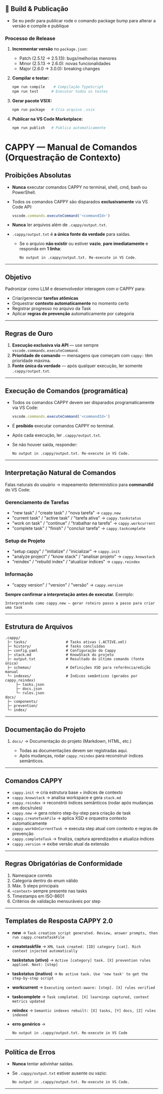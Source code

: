 ## 🚀 Build & Publicação
- Se eu pedir para publicar rode o comando package bump para alterar a versão e compile e publique
### Processo de Release

1. **Incrementar versão** no `package.json`:
   - Patch (2.5.12 → 2.5.13): bugs/melhorias menores
   - Minor (2.5.13 → 2.6.0): novas funcionalidades
   - Major (2.6.0 → 3.0.0): breaking changes

2. **Compilar e testar:**
   ```bash
   npm run compile    # Compilação TypeScript
   npm run test      # Executar todos os testes
   ```

3. **Gerar pacote VSIX:**
   ```bash
   npm run package   # Cria arquivo .vsix
   ```

4. **Publicar na VS Code Marketplace:**
   ```bash
   npm run publish   # Publica automaticamente
   ```
   
<!-- CAPPY INI -->
# CAPPY — Manual de Comandos (Orquestração de Contexto)

## Proibições Absolutas

* **Nunca** executar comandos CAPPY no terminal, shell, cmd, bash ou PowerShell.
* Todos os comandos CAPPY são disparados **exclusivamente** via VS Code API:

  ```ts
  vscode.commands.executeCommand('<commandId>')
  ```
* **Nunca** ler arquivos além de `.cappy/output.txt`.
* `.cappy/output.txt` é **a única fonte da verdade** para saídas.

  * Se o arquivo **não existir** ou estiver **vazio**, **pare imediatamente** e responda em **1 linha**:

    ```
    No output in .cappy/output.txt. Re-execute in VS Code.
    ```

---

## Objetivo

Padronizar como LLM e desenvolvedor interagem com o CAPPY para:

* Criar/gerenciar **tarefas atômicas**
* Orquestrar **contexto automaticamente** no momento certo
* Registrar progresso no arquivo da Task
* Aplicar **regras de prevenção** automaticamente por categoria

---

## Regras de Ouro

1. **Execução exclusiva via API** — use sempre `vscode.commands.executeCommand`.
2. **Prioridade de comando** — mensagens que começam com `cappy:` têm prioridade máxima.
3. **Fonte única da verdade** — após qualquer execução, ler somente `.cappy/output.txt`.

---

## Execução de Comandos (programática)

* Todos os comandos CAPPY devem ser disparados programaticamente via VS Code:

  ```ts
  vscode.commands.executeCommand('<commandId>')
  ```
* É **proibido** executar comandos CAPPY no terminal.
* Após cada execução, ler `.cappy/output.txt`.
* Se não houver saída, responder:

  ```
  No output in .cappy/output.txt. Re-execute in VS Code.
  ```

---

## Interpretação Natural de Comandos

Falas naturais do usuário → mapeamento determinístico para **commandId** do VS Code:

### Gerenciamento de Tarefas

* "new task" / "create task" / "nova tarefa" → `cappy.new`
* "current task" / "active task" / "tarefa ativa" → `cappy.taskstatus`
* "work on task" / "continue" / "trabalhar na tarefa" → `cappy.workcurrent`
* "complete task" / "finish" / "concluir tarefa" → `cappy.taskcomplete`

### Setup de Projeto

* "setup cappy" / "initialize" / "inicializar" → `cappy.init`
* "analyze project" / "know stack" / "analisar projeto" → `cappy.knowstack`
* "reindex" / "rebuild index" / "atualizar índices" → `cappy.reindex`

### Informação

* "cappy version" / "version" / "versão" → `cappy.version`

**Sempre confirmar a interpretação antes de executar.**
Exemplo:

```
Interpretando como cappy.new — gerar roteiro passo a passo para criar uma task
```

---

## Estrutura de Arquivos

```
.cappy/
 ├─ tasks/                  # Tasks ativas (.ACTIVE.xml)
 ├─ history/                # Tasks concluídas
 ├─ config.yaml             # Configuração do Cappy
 ├─ stack.md                # KnowStack do projeto
 ├─ output.txt              # Resultado do último comando (fonte única)
 ├─ schemas/                # Definições XSD para referência/edição manual
 └─ indexes/                # Índices semânticos (gerados por cappy.reindex)
     ├─ tasks.json
     ├─ docs.json
     └─ rules.json
docs/
 ├─ components/
 ├─ prevention/
 └─ index/
```

---

## Documentação do Projeto

1. `docs/` → Documentação do projeto (Markdown, HTML, etc.)

   * Todas as documentações devem ser registradas aqui.
   * Após mudanças, rodar `cappy.reindex` para reconstruir índices semânticos.

---

## Comandos CAPPY

* `cappy.init` → cria estrutura base + índices de contexto
* `cappy.knowstack` → analisa workspace e gera `stack.md`
* `cappy.reindex` → reconstrói índices semânticos (rodar após mudanças em docs/rules)
* `cappy.new` → gera roteiro step-by-step para criação de task
* `cappy.createTaskFile` → aplica XSD e orquestra contexto automaticamente
* `cappy.workOnCurrentTask` → executa step atual com contexto e regras de prevenção
* `cappy.completeTask` → finaliza, captura aprendizados e atualiza índices
* `cappy.version` → exibe versão atual da extensão

---

## Regras Obrigatórias de Conformidade

1. Namespace correto
2. Categoria dentro do enum válido
3. Máx. 5 steps principais
4. `<context>` sempre presente nas tasks
5. Timestamps em ISO-8601
6. Critérios de validação mensuráveis por step

---

## Templates de Resposta CAPPY 2.0

* **new** → `Task creation script generated. Review, answer prompts, then run cappy.createTaskFile`
* **createtaskfile** → `XML task created: [ID] category [cat]. Rich context injected automatically`
* **taskstatus (ativo)** → `Active [category] task. [X] prevention rules applied. Next: [step]`
* **taskstatus (inativo)** → `No active task. Use 'new task' to get the step-by-step script`
* **workcurrent** → `Executing context-aware: [step]. [X] rules verified`
* **taskcomplete** → `Task completed. [X] learnings captured, context metrics updated`
* **reindex** → `Semantic indexes rebuilt: [X] tasks, [Y] docs, [Z] rules indexed`
* **erro genérico** →

  ```
  No output in .cappy/output.txt. Re-execute in VS Code
  ```

---

## Política de Erros

* **Nunca** tentar adivinhar saídas.
* Se `.cappy/output.txt` estiver ausente ou vazio:

  ```
  No output in .cappy/output.txt. Re-execute in VS Code.
  ```

---
<!-- CAPPY END -->